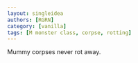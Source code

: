```yaml
---
layout: singleidea
authors: [RGRN]
category: [vanilla]
tags: [M monster class, corpse, rotting]
---
```

Mummy corpses never rot away.
